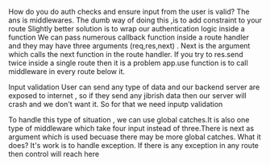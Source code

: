 How do you do auth checks and ensure input from the user is valid?
The ans is middlewares.
The dumb way of doing this ,is to add constraint to your route
Slightly better solution is to wrap our authentication logic inside a function 
We can pass numerous callback function inside a route handler and they may have three arguments (req,res,next) . Next is the argument which calls the next function in the route handler.
If you try to res.send twice inside a single route then it is a problem
app.use function is to call middleware in every route below it.


Input validation
User can send any type of data and our backend server are exposed to internet , so if they send any jibrish data then our server will crash and we don't want it. So for that we need inputp validation

To handle this type of situation , we can use global catches.It is also one type of middleware which take four input instead of three.There is next as argument which is used becuase there may be more global catches.
What it does?
It's work is to handle exception. If there is any exception in any route then control will reach here
